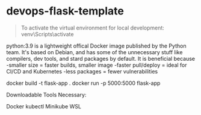 # devops-flask-template

> To activate the virtual environment for local development: venv\Scripts\activate

python:3.9 is a lightweight offical Docker image published by the Python team. It's based on Debian, and has some of the unnecessary stuff like compilers, dev tools, and stard packages by default. It is beneficial because
-smaller size = faster builds, smaller image
-faster pull/deploy = ideal for CI/CD and Kubernetes
-less packages = fewer vulnerabilities
 
docker build -t flask-app .
docker run -p 5000:5000 flask-app

Downloadable Tools Necessary:

Docker
kubectl
Minikube
WSL

